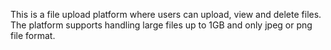 This is a file upload platform where users can upload, view and delete files. The platform supports handling large files up to 1GB and only jpeg or png file format.
